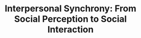 ---
layout: publications
title: "Interpersonal Synchrony: From Social Perception to Social Interaction"
authors: Mohamed Chetouani, Emilie Delaherche, Guillaume Dumas, David Cohen
publication: Social Signal Processing, Cambridge Press
year: 2017
link: http://www.cambridge.org/fr/academic/subjects/computer-science/computing-and-society/social-signal-processing?format=HB#1Br7IpqfRp3PGPLm.97
type: "Book_Chapter" # "Journal Paper", Preprint, "Book_Chapter", Comment
category: Review # "opinion_perspectives", Review, Computational, Social Cognitive and Affective Neuroscience, Experimental
filename: 2017.05.01_M.Chetouani #MM.DD.YYYY_F.Author
---